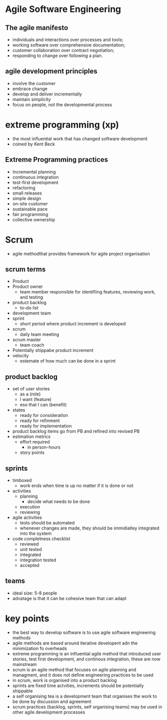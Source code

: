 # Agile Software Engineering

## The agile manifesto 
- individuals and interactions over processes and tools;
- working software over comprehensive documentation;
- customer collaboration over contract negotiation;
- responding to change over following a plan.

## agile development principles
- involve the customer
- embrace change 
- develop and deliver incrementally
- maintain simplicity 
- focus on people, not the developmental process

# extreme programming (xp)
- the most influential work that has changed software development 
- coined by Kent Beck

## Extreme Programming practices 
- Incremental planning
- continuous integration
- test-first development 
- refactoring 
- small releases
- simple design 
- on-site customer
- sustainable pace 
- fair programming
- collective ownership

# Scrum
- agile methodthat provides framework for agile project organisation

## scrum terms
- Product 
- Product owner 
    - team member responsible for identifiing features, reviewing work, and testing
- product backlog
    - to-do list
- development team
- sprint
    - short period where product increment is developed 
- scrum
    - daily team meeting
- scrum master
    - team coach 
- Potentially shippabe product increment
- velocity 
    - estemate of how much can be done in a sprint

## product backlog 
- set of user stories 
    - as a (role)
    - I want (feature)
    - eso that I can (benefit)
- states
    - ready for consideration 
    - ready for refinment 
    - ready for implementation 
- product backlog items go from PB and refined into revised PB
- estimation metrics 
    - effort required
        - in person-hours
    - story points 

## sprints
- timboxed
    - work ends when time is up no matter if it is done or not
- activities 
    - planning
        - decide what needs to be done
    - execution
    - reviewing
- agile activities
    - tests should be automated 
    - whenever changes are made, they should be immidiatley integrated into the system
- code completness checklist
    - reviewed
    - unit tested
    - integrated 
    - integration tested
    - accepted

## teams
- ideal size: 5-8 people 
- advatage is that it can be cohesive team that can adapt 

# key points
- the best way to develop software is to use agile software engineering methods
- agile methods are based around iterative developent adn the minimization fo overheads 
- extreme programming is an influential agile method that introduced user stories, test first development, and continous integration, these are now mainstream
- scrum is an agile method that focuses on agile planning and managment, and it does not define engineering practices to be used 
- in scrum, work is organised into a product backlog 
- sprints are fixed time actvities, increments should be potentially shippable 
- a self organising tea is a development team that organises the work to be done by discussion and agreement 
- scrum practices (backlog, sprints, self organising teams) may be used in other agile development processes